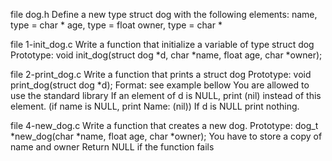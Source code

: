 file dog.h Define a new type struct dog with the following elements:
name, type = char *
age, type = float
owner, type = char *

file 1-init_dog.c Write a function that initialize a variable of type struct dog
Prototype: void init_dog(struct dog *d, char *name, float age, char *owner);

file 2-print_dog.c  Write a function that prints a struct dog
Prototype: void print_dog(struct dog *d);
Format: see example bellow
You are allowed to use the standard library
If an element of d is NULL, print (nil) instead of this element. (if name is NULL, print Name: (nil))
If d is NULL print nothing.

file 4-new_dog.c  Write a function that creates a new dog.
Prototype: dog_t *new_dog(char *name, float age, char *owner);
You have to store a copy of name and owner
Return NULL if the function fails



